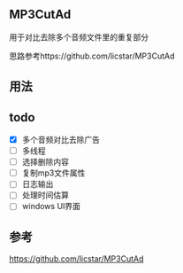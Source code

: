 ## MP3CutAd
用于对比去除多个音频文件里的重复部分

思路参考https://github.com/licstar/MP3CutAd

## 用法

## todo
- [x] 多个音频对比去除广告
- [ ] 多线程
- [ ] 选择删除内容
- [ ] 复制mp3文件属性
- [ ] 日志输出
- [ ] 处理时间估算
- [ ] windows UI界面

## 参考
https://github.com/licstar/MP3CutAd